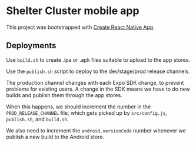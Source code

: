 # Shelter Cluster mobile app

This project was bootstrapped with [Create React Native App](https://github.com/react-community/create-react-native-app).

## Deployments

Use `build.sh` to create .ipa or .apk files suitable to upload to the app stores.

Use the `publish.sh` script to deploy to the dev/stage/prod release channels.

The production channel changes with each Expo SDK change, to prevent problems for existing users.
A change in the SDK means we have to do new builds and publish them through the app stores.

When this happens, we should increment the number in the `PROD_RELEASE_CHANNEL` file, which gets picked
up by `src/config.js`, `publish.sh`, and `build.sh`.

We also need to increment the `android.versionCode` number whenever we publish a new build to the
Android store.
